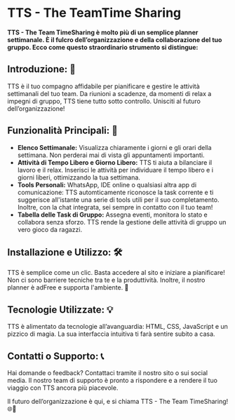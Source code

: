 # TTS - The TeamTime Sharing

**TTS - The Team TimeSharing è molto più di un semplice planner settimanale. È il fulcro dell’organizzazione e della collaborazione del tuo gruppo. Ecco come questo straordinario strumento si distingue:**

## Introduzione: 🌟
TTS è il tuo compagno affidabile per pianificare e gestire le attività settimanali del tuo team. Da riunioni a scadenze, da momenti di relax a impegni di gruppo, TTS tiene tutto sotto controllo. Unisciti al futuro dell’organizzazione!

## Funzionalità Principali: 🚀
- **Elenco Settimanale:** Visualizza chiaramente i giorni e gli orari della settimana. Non perderai mai di vista gli appuntamenti importanti.
- **Attività di Tempo Libero e Giorno Libero:** TTS ti aiuta a bilanciare il lavoro e il relax. Inserisci le attività per individuare il tempo libero e i giorni liberi, ottimizzando la tua settimana.
- **Tools Personali:** WhatsApp, IDE online o qualsiasi altra app di comunicazione: TTS automticamente riconosce la task corrente e ti suggerisce all'istante una serie di tools utili per il suo completamento. Inoltre, con la chat integrata, sei sempre in contatto con il tuo team!
- **Tabella delle Task di Gruppo:** Assegna eventi, monitora lo stato e collabora senza sforzo. TTS rende la gestione delle attività di gruppo un vero gioco da ragazzi.

## Installazione e Utilizzo: 🛠️
TTS è semplice come un clic. Basta accedere al sito e iniziare a pianificare! Non ci sono barriere tecniche tra te e la produttività. Inoltre, il nostro planner è adFree e supporta l'ambiente. 🌲

## Tecnologie Utilizzate: 💡
TTS è alimentato da tecnologie all’avanguardia: HTML, CSS, JavaScript e un pizzico di magia. La sua interfaccia intuitiva ti farà sentire subito a casa.

## Contatti o Supporto: 📞
Hai domande o feedback? Contattaci tramite il nostro sito o sui social media. Il nostro team di supporto è pronto a rispondere e a rendere il tuo viaggio con TTS ancora più piacevole.

Il futuro dell’organizzazione è qui, e si chiama TTS - The Team TimeSharing! 🌐👥

